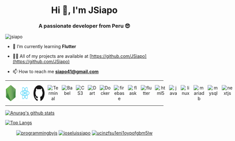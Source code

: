 
<h1 align="center">Hi 👋, I'm JSiapo</h1>
<h3 align="center">A passionate developer from Peru 😎 </h3>

<p align="left"> <img src="https://komarev.com/ghpvc/?username=jsiapo" alt="jsiapo" /> </p>

- 🌱 I’m currently learning **Flutter**

- 👨‍💻 All of my projects are available at [https://github.com/JSiapo](https://github.com/JSiapo)

- 📫 How to reach me **siapo41@gmail.com**
---
<p align="center" style="display:flex;justify-content: space-around;">
<img style="padding-right:10px" alt="Node.js" width="35px" src="https://raw.githubusercontent.com/github/explore/80688e429a7d4ef2fca1e82350fe8e3517d3494d/topics/nodejs/nodejs.png" />
<img style="padding-right:10px" alt="React" width="35px" src="https://raw.githubusercontent.com/github/explore/80688e429a7d4ef2fca1e82350fe8e3517d3494d/topics/react/react.png" />
<img style="padding-right:10px" alt="GitHub" width="35px" src="https://raw.githubusercontent.com/github/explore/78df643247d429f6cc873026c0622819ad797942/topics/github/github.png" />
<img style="padding-right:10px" alt="Terminal" width="35px" src="https://www.vectorlogo.zone/logos/gnu_bash/gnu_bash-icon.svg" />
<img style="padding-right:10px" alt="Babel" width="35px" src="https://www.vectorlogo.zone/logos/babeljs/babeljs-icon.svg" />
<img style="padding-right:10px" alt="CS3" width="35px" src="https://devicons.github.io/devicon/devicon.git/icons/css3/css3-original-wordmark.svg" />
<img style="padding-right:10px" alt="Dart" width="35px" src="https://www.vectorlogo.zone/logos/dartlang/dartlang-icon.svg" />
<img style="padding-right:10px" alt="Docker" width="35px" src="https://devicons.github.io/devicon/devicon.git/icons/docker/docker-original-wordmark.svg" />
<img style="padding-right:10px" src="https://www.vectorlogo.zone/logos/firebase/firebase-icon.svg" alt="firebase" width="35px"/>
<img style="padding-right:10px" src="https://www.vectorlogo.zone/logos/pocoo_flask/pocoo_flask-icon.svg" alt="flask" width="35px"/> 
<img style="padding-right:10px" src="https://www.vectorlogo.zone/logos/flutterio/flutterio-icon.svg" alt="flutter" width="35px"/>
<img style="padding-right:10px" src="https://devicons.github.io/devicon/devicon.git/icons/html5/html5-original-wordmark.svg" alt="html5" width="35px"/> 
<img style="padding-right:10px" src="https://devicons.github.io/devicon/devicon.git/icons/java/java-original-wordmark.svg" alt="java" width="35px"/>
<img style="padding-right:10px" src="https://devicons.github.io/devicon/devicon.git/icons/linux/linux-original.svg" alt="linux" width="35px"/> 
<img style="padding-right:10px" src="https://www.vectorlogo.zone/logos/mariadb/mariadb-icon.svg" alt="mariadb" width="35px"/> 
<img style="padding-right:10px" src="https://devicons.github.io/devicon/devicon.git/icons/mysql/mysql-original-wordmark.svg" alt="mysql" width="35px"/>
<img style="padding-right:10px" src="https://cdn.worldvectorlogo.com/logos/nextjs-3.svg" alt="nextjs" width="35px"/> 
<img style="padding-right:10px" src="https://devicons.github.io/devicon/devicon.git/icons/postgresql/postgresql-original-wordmark.svg" alt="postg3epxs0" height="30"/> 
<img style="padding-right:10px" src="https://devicons.github.io/devicon/devicon.git/icons/python/python-original.svg" alt="python" width="35px"/> 
<img style="padding-right:10px" src="https://devicons.github.io/devicon/devicon.git/icons/typescript/typescript-original.svg" alt="typescript" width="35px"/>
</p>

---
<!--## Github Stats-->

[![Anurag's github stats](https://github-readme-stats.vercel.app/api?username=JSiapo&theme=vue&show_icons=true&count_private=true)](https://github.com/anuraghazra/github-readme-stats)


[![Top Langs](https://github-readme-stats.vercel.app/api/top-langs/?username=JSiapo&layout=compact)](https://github.com/anuraghazra/github-readme-stats)

<p align="center">
<a href="https://fb.com//ProgrammingByJS" target="_blank"><img align="center" src="https://cdn.jsdelivr.net/npm/simple-icons@3.0.1/icons/facebook.svg" alt="programmingbyjs" height="30" width="30" /></a>
<a href="https://instagram.com/joseluissiapo" target="_blank"><img align="center" src="https://cdn.jsdelivr.net/npm/simple-icons@3.0.1/icons/instagram.svg" alt="joseluissiapo" height="30" width="30" /></a>
<a href="https://www.youtube.com/channel/UCInzfSU1eNI1oypOfgBm5lw" target="_blank"><img align="center" src="https://cdn.jsdelivr.net/npm/simple-icons@3.0.1/icons/youtube.svg" alt="ucinzfsu1eni1oypofgbm5lw" height="30" width="30" /></a>
</p>
